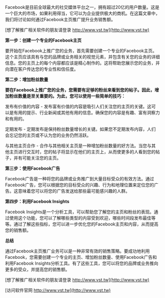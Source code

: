 Facebook是目前全球最大的社交媒体平台之一，拥有超过20亿的用户数量。这是一个巨大的市场，如果利用得当，它可以为企业提供极大的商机。在这篇文章中，我们将讨论如何通过Facebook主页推广提升业务销售额。

[想了解推广相关软件的朋友请登录 http://www.vst.tw](http://www.vst.tw)

**第一步：创建一个专业的Facebook主页**

要开始在Facebook上推广您的业务，首先需要创建一个专业的Facebook主页。这个主页应该具有与您的品牌或业务相关的视觉元素，并包含有关您的业务的详细信息。您的主页上的每个内容都应该是精心制作的。这将帮助您展示您的业务，并向潜在客户传达您的专业性和信任度。

**第二步：增加粉丝数量**

**要在Facebook上推广您的业务，您需要有足够的粉丝来看到您的帖子。因此，增加粉丝数量是至关重要的。为此，您可以使用一些简单的技巧：**

发布有价值的内容 - 发布富有价值的内容是吸引人们关注您的主页的关键。这可以是有用的提示、行业新闻或其他有用的信息。确保您的内容是有趣、富有洞察力和有用的。

定期发布 - 定期发布是保持粉丝数量增长的关键。如果您不定期发布内容，人们会忘记您的主页或不认为您的业务仍然活跃。

与其他主页合作 - 合作与其他相关主页是一种增加粉丝数量的好方法。当您与其他主页进行交互时，您的帖子将显示在他们的主页上，从而使更多的人看到您的帖子，并有可能关注您的主页。

**第三步：使用Facebook广告**

Facebook广告是一种将您的品牌或业务推广到大量目标受众的有效方法。通过Facebook广告，您可以根据您的目标受众的兴趣、行为和地理位置来定位您的广告。这意味着您可以将您的广告发送给那些最可能感兴趣的人群。

**第四步：利用Facebook Insights**

Facebook Insights是一个分析工具，可以帮助您了解您的主页和粉丝的表现。通过使用这个功能，您可以了解哪些类型的内容受到欢迎，哪些时间段发布最佳等等。通过了解这些指标，您可以进一步优化您的Facebook主页和内容，从而提高您的销售额。

**总结**

通过Facebook主页推广业务可以是一种非常有效的销售策略。要成功地利用Facebook，您需要创建一个专业的主页、增加粉丝数量、使用Facebook广告和利用Facebook Insights分析工具。有了这些工具，您可以将您的品牌或业务推向更多的受众，并提高您的销售额。

[想了解推广相关软件的朋友请登录 http://www.vst.tw](http://www.vst.tw)


[访问软件官网 http://www.vst.tw](http://www.vst.tw)
